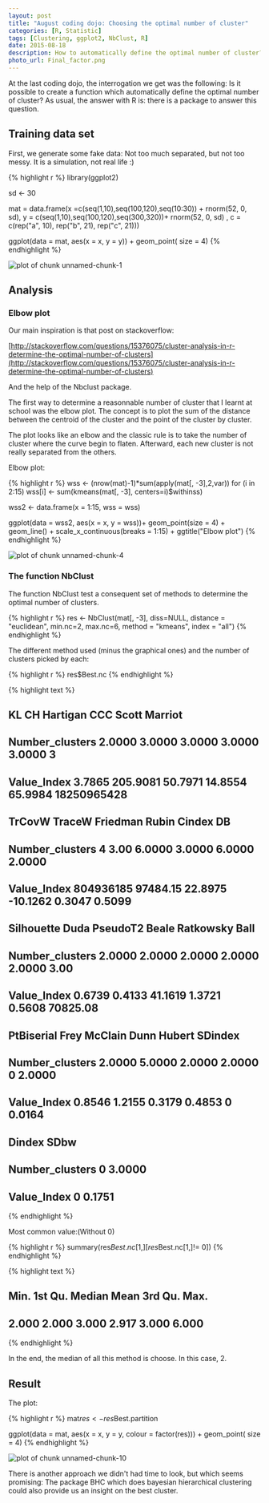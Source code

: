 ```yaml
---
layout: post
title: "August coding dojo: Choosing the optimal number of cluster"
categories: [R, Statistic]
tags: [Clustering, ggplot2, NbClust, R]
date: 2015-08-18
description: How to automatically define the optimal number of cluster?
photo_url: Final_factor.png
---
```


At the last coding dojo, the interrogation we get was the following:
Is it possible to create a function which automatically define the optimal number of cluster?
As usual, the answer with R is: there is a package to answer this question.

<h2> Training data set </h2>

First, we generate some fake data:
Not too much separated, but not too messy. It is a simulation, not real life :)


{% highlight r %}
library(ggplot2)

sd <- 30

mat = data.frame(x =c(seq(1,10),seq(100,120),seq(10:30)) + rnorm(52, 0, sd), 
                 y = c(seq(1,10),seq(100,120),seq(300,320))+ rnorm(52, 0, sd)
                 , c = c(rep("a", 10), rep("b", 21), rep("c", 21)))

ggplot(data = mat, aes(x = x, y = y)) +
    geom_point( size = 4) 
{% endhighlight %}

![plot of chunk unnamed-chunk-1](http://yvescr.github.io/figure/source/2015-08-18-Number_of_Cluster/unnamed-chunk-1-1.png) 



<h2> Analysis </h2>

  <h3> Elbow plot </h3>
Our main inspiration is that post on stackoverflow:

[http://stackoverflow.com/questions/15376075/cluster-analysis-in-r-determine-the-optimal-number-of-clusters](http://stackoverflow.com/questions/15376075/cluster-analysis-in-r-determine-the-optimal-number-of-clusters)

And the help of the Nbclust package.



The first way to determine a reasonnable number of cluster that I learnt at school was the elbow plot.
The concept is to plot the sum of the distance between the centroid of the cluster and the point of the cluster by cluster.

The plot looks like an elbow and the classic rule is to take the number of cluster where the curve begin to flaten. Afterward, each new cluster is not really separated from the others.

Elbow plot:


{% highlight r %}
wss <- (nrow(mat)-1)*sum(apply(mat[, -3],2,var))
  for (i in 2:15) wss[i] <- sum(kmeans(mat[, -3],
                                       centers=i)$withinss)

wss2 <- data.frame(x = 1:15, wss = wss)

ggplot(data = wss2, aes(x = x, y = wss))+
    geom_point(size = 4) +
  geom_line() +
  scale_x_continuous(breaks = 1:15) +
  ggtitle("Elbow plot")
{% endhighlight %}

![plot of chunk unnamed-chunk-4](http://yvescr.github.io/figure/source/2015-08-18-Number_of_Cluster/unnamed-chunk-4-1.png) 



  <h3> The function NbClust </h3>

The function NbClust test a consequent set of methods to determine the optimal number of clusters.


{% highlight r %}
res <- NbClust(mat[, -3], diss=NULL, distance = "euclidean", min.nc=2, max.nc=6, 
             method = "kmeans", index = "all")
{% endhighlight %}



The different method used (minus the graphical ones) and the number of clusters picked by each:


{% highlight r %}
res$Best.nc
{% endhighlight %}



{% highlight text %}
##                     KL       CH Hartigan     CCC   Scott     Marriot
## Number_clusters 2.0000   3.0000   3.0000  3.0000  3.0000           3
## Value_Index     3.7865 205.9081  50.7971 14.8554 65.9984 18250965428
##                    TrCovW   TraceW Friedman    Rubin Cindex     DB
## Number_clusters         4     3.00   6.0000   3.0000 6.0000 2.0000
## Value_Index     804936185 97484.15  22.8975 -10.1262 0.3047 0.5099
##                 Silhouette   Duda PseudoT2  Beale Ratkowsky     Ball
## Number_clusters     2.0000 2.0000   2.0000 2.0000    2.0000     3.00
## Value_Index         0.6739 0.4133  41.1619 1.3721    0.5608 70825.08
##                 PtBiserial   Frey McClain   Dunn Hubert SDindex
## Number_clusters     2.0000 5.0000  2.0000 2.0000      0  2.0000
## Value_Index         0.8546 1.2155  0.3179 0.4853      0  0.0164
##                 Dindex   SDbw
## Number_clusters      0 3.0000
## Value_Index          0 0.1751
{% endhighlight %}

Most common value:(Without 0)


{% highlight r %}
summary(res$Best.nc[1,][res$Best.nc[1,]!= 0])
{% endhighlight %}



{% highlight text %}
##    Min. 1st Qu.  Median    Mean 3rd Qu.    Max. 
##   2.000   2.000   3.000   2.917   3.000   6.000
{% endhighlight %}

In the end, the median of all this method is choose. In this case, 2.

<h2> Result </h2>

The plot:


{% highlight r %}
mat$res <- res$Best.partition

ggplot(data = mat, aes(x = x, y = y, colour = factor(res))) +
    geom_point( size = 4)
{% endhighlight %}

![plot of chunk unnamed-chunk-10](http://yvescr.github.io/figure/source/2015-08-18-Number_of_Cluster/unnamed-chunk-10-1.png) 





There is another approach we didn't had time to look, but which seems promising:
The package BHC which does bayesian hierarchical clustering could also provide us an insight on the best cluster.
